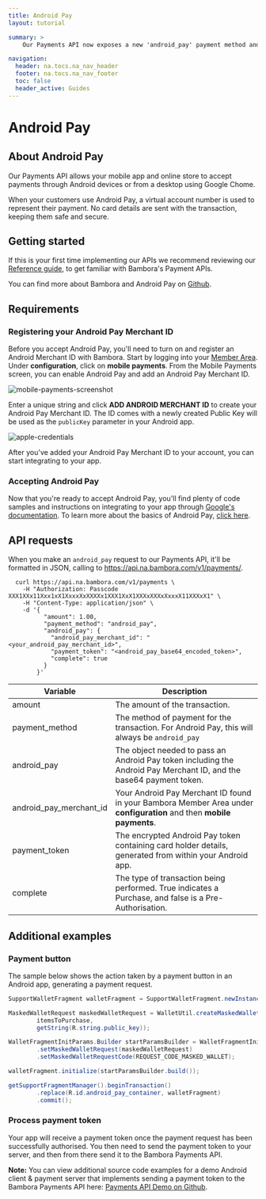 ```yaml
---
title: Android Pay
layout: tutorial

summary: >
    Our Payments API now exposes a new 'android_pay' payment method and associated parameters to accept a base 64 encoded Android Pay payment token.

navigation:
  header: na.tocs.na_nav_header
  footer: na.tocs.na_nav_footer
  toc: false
  header_active: Guides
---
```


# Android Pay

## About Android Pay

Our Payments API allows your mobile app and online store to accept payments through Android devices or from a desktop using Google Chome.

When your customers use Android Pay, a virtual account number is used to represent their payment. No card details are sent with the transaction, keeping them safe and secure.

## Getting started

If this is your first time implementing our APIs we recommend reviewing our [Reference guide](/docs/references/payment_APIs/), to get familiar with Bambora's Payment APIs.

You can find more about Bambora and Android Pay on [Github](https://github.com/bambora/na-payment-apis-demo).

## Requirements

### Registering your Android Pay Merchant ID

Before you accept Android Pay, you'll need to turn on and register an Android Merchant ID with Bambora. Start by logging into your [Member Area](https://web.na.bambora.com). Under **configuration**, click on **mobile payments**. From the Mobile Payments screen, you can enable Android Pay and add an Android Pay Merchant ID.

<img src="/docs/guides/android_pay/android-mobile-payments-screenshot.png" alt="mobile-payments-screenshot">

Enter a unique string and click **ADD ANDROID MERCHANT ID** to create your Android Pay Merchant ID. The ID comes with a newly created Public Key will be used as the `publicKey` parameter in your Android app.

<img src="/docs/guides/android_pay/android-input.png" alt="apple-credentials">

After you've added your Android Pay Merchant ID to your account, you can start integrating to your app.

### Accepting Android Pay

Now that you're ready to accept Android Pay, you'll find plenty of code samples and instructions on integrating to your app through [Google's documentation](https://developers.google.com/android-pay/). To learn more about the basics of Android Pay, [click here](https://www.android.com/pay/).

## API requests

When you make an `android_pay` request to our Payments API, it'll be formatted in JSON, calling to https://api.na.bambora.com/v1/payments/.

```shell
  curl https://api.na.bambora.com/v1/payments \
    -H "Authorization: Passcode XXX1XXx11Xxx1xX1XxxxXxXXXXx1XXX1XxX1XXXxXXXxXxxxX11XXXxX1" \
    -H "Content-Type: application/json" \
    -d '{
          "amount": 1.00,
          "payment_method": "android_pay",
          "android_pay": {
            "android_pay_merchant_id": "<your_android_pay_merchant_id>",
            "payment_token": "<android_pay_base64_encoded_token>",
            "complete": true
          }
        }'
```

| Variable | Description |
| -------- | ----------- |
| amount | The amount of the transaction. |
| payment_method | The method of payment for the transaction. For Android Pay, this will always be `android_pay` |
| android_pay | The object needed to pass an Android Pay token including the Android Pay Merchant ID, and the base64 payment token. |
| android_pay_merchant_id | Your Android Pay Merchant ID found in your Bambora Member Area under **configuration** and then **mobile payments**. |
| payment_token | The encrypted Android Pay token containing card holder details, generated from within your Android app. |
| complete | The type of transaction being performed. True indicates a Purchase, and false is a Pre-Authorisation. |

## Additional examples

### Payment button

The sample below shows the action taken by a payment button in an Android app, generating a payment request.

```java
SupportWalletFragment walletFragment = SupportWalletFragment.newInstance(walletFragmentOptions);

MaskedWalletRequest maskedWalletRequest = WalletUtil.createMaskedWalletRequest(
        itemsToPurchase,
        getString(R.string.public_key));

WalletFragmentInitParams.Builder startParamsBuilder = WalletFragmentInitParams.newBuilder()
        .setMaskedWalletRequest(maskedWalletRequest)
        .setMaskedWalletRequestCode(REQUEST_CODE_MASKED_WALLET);

walletFragment.initialize(startParamsBuilder.build());

getSupportFragmentManager().beginTransaction()
        .replace(R.id.android_pay_container, walletFragment)
        .commit();
```

### Process payment token

Your app will receive a payment token once the payment request has been successfully authorised. You then need to send the payment token to your server, and then from there send it to the Bambora Payments API.

**Note:** You can view additional source code examples for a demo Android client & payment server that implements sending a payment token to the Bambora Payments API here: [Payments API Demo on Github](https://github.com/bambora/na-payment-apis-demo).
